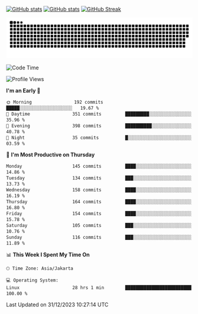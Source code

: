 [![GitHub stats](https://github-readme-stats.vercel.app/api?username=aurelioklv&card_width=500&show_icons=true&rank_icon=github&theme=solarized-dark#gh-dark-mode-only)](https://github.com/anuraghazra/github-readme-stats#gh-dark-mode-only)
[![GitHub stats](https://github-readme-stats.vercel.app/api?username=aurelioklv&card_width=500&show_icons=true&rank_icon=github&theme=buefy#gh-light-mode-only)](https://github.com/anuraghazra/github-readme-stats#gh-light-mode-only)
[![GitHub Streak](https://streak-stats.demolab.com/?user=aurelioklv&card_width=336&theme=solarized-dark)](https://git.io/streak-stats)

<picture>
  <source media="(prefers-color-scheme: dark)" srcset="https://raw.githubusercontent.com/aurelioklv/aurelioklv/snake-output/github-contribution-grid-snake-dark.svg">
  <source media="(prefers-color-scheme: light)" srcset="https://raw.githubusercontent.com/aurelioklv/aurelioklv/snake-output/github-contribution-grid-snake.svg">
  <img alt="github contribution grid snake animation" src="https://raw.githubusercontent.com/aurelioklv/aurelioklv/snake-output/github-contribution-grid-snake.svg">
</picture>

<!--START_SECTION:waka-->
![Code Time](http://img.shields.io/badge/Code%20Time-384%20hrs%2038%20mins-blue)

![Profile Views](http://img.shields.io/badge/Profile%20Views-28-blue)

**I'm an Early 🐤** 

```text
🌞 Morning                192 commits         █████░░░░░░░░░░░░░░░░░░░░   19.67 % 
🌆 Daytime                351 commits         █████████░░░░░░░░░░░░░░░░   35.96 % 
🌃 Evening                398 commits         ██████████░░░░░░░░░░░░░░░   40.78 % 
🌙 Night                  35 commits          █░░░░░░░░░░░░░░░░░░░░░░░░   03.59 % 
```
📅 **I'm Most Productive on Thursday** 

```text
Monday                   145 commits         ████░░░░░░░░░░░░░░░░░░░░░   14.86 % 
Tuesday                  134 commits         ███░░░░░░░░░░░░░░░░░░░░░░   13.73 % 
Wednesday                158 commits         ████░░░░░░░░░░░░░░░░░░░░░   16.19 % 
Thursday                 164 commits         ████░░░░░░░░░░░░░░░░░░░░░   16.80 % 
Friday                   154 commits         ████░░░░░░░░░░░░░░░░░░░░░   15.78 % 
Saturday                 105 commits         ███░░░░░░░░░░░░░░░░░░░░░░   10.76 % 
Sunday                   116 commits         ███░░░░░░░░░░░░░░░░░░░░░░   11.89 % 
```


📊 **This Week I Spent My Time On** 

```text
🕑︎ Time Zone: Asia/Jakarta

💻 Operating System: 
Linux                    28 hrs 1 min        █████████████████████████   100.00 % 
```


 Last Updated on 31/12/2023 10:27:14 UTC
<!--END_SECTION:waka-->
